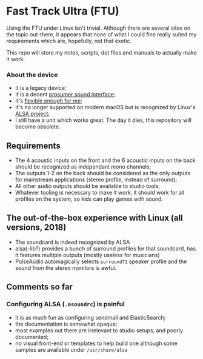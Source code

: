 # Fast Track Ultra (FTU)

Using the FTU under Linux isn't trivial. Although there are several sites on the topic out-there, it appears
that none of what I could fine really suited my requirements which are, hopefully, not that exotic.

This repo will store my notes, scripts, dot files and manuals to actually make it work.

### About the device
- It is a legacy device;
- It is a decent [prosumer sound interface](https://www.soundonsound.com/reviews/m-audio-fast-track-ultra);
- It's [flexible enough for me](http://akmedia.digidesign.com/support/compressed/Fast_Track_Ultra_Hookups_77639.pdf);
- It's no longer supported on modern macOS but is recognized by Linux's [ALSA project](https://www.alsa-project.org/main/index.php/Matrix:Vendor-MAudio);
- I still have a unit which works great. The day it dies, this repository will become obsolete.

## Requirements
- The 4 acoustic inputs on the front and the 6 acoustic inputs on the back should be recognized as independant mono channels;
- The outputs 1-2 on the back should be considered as the only outputs for mainstream applications (stereo profile, instead of surround);
- All other audio outputs should be available to studio tools;
- Whatever tooling is necessary to make it work, it should work for all profiles on the system, so kids can play games with sound.

## The out-of-the-box experience with Linux (all versions, 2018)
- The soundcard is indeed recognized by ALSA 
- alsa(-lib?) provides a bunch of surround profiles for that soundcard, has it features multiple outputs (mostly useless for musicians)
- PulseAudio automagically selects `surround71` speaker profile and the sound from the stereo monitors is awful.

## Comments so far

### Configuring ALSA (`.asoundrc`) is painful
- it is as much fun as configuring sendmail and ElasticSearch;
- the documentation is somewhat opaque;
- most examples out there are irrelevant to studio setups, and poorly documented;
- no visual front-end or templates to help build one although some samples are available under `/usr/share/alsa`
